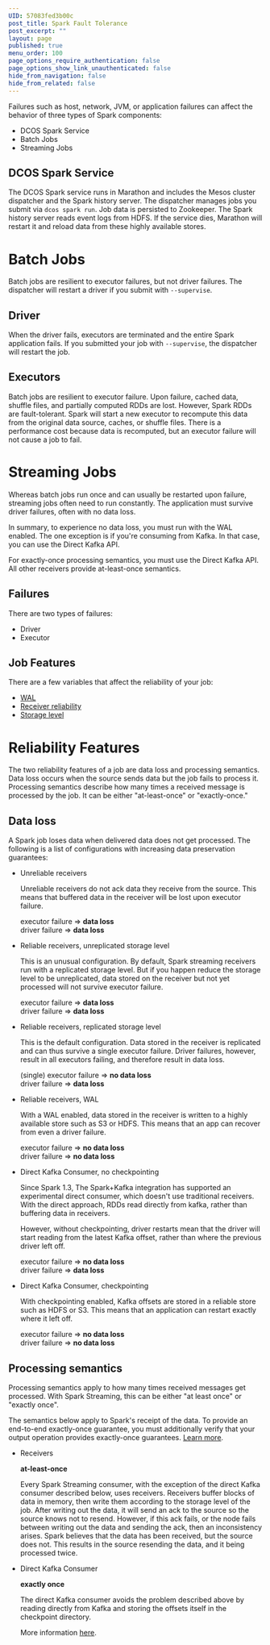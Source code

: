 ```yaml
---
UID: 57083fed3b00c
post_title: Spark Fault Tolerance
post_excerpt: ""
layout: page
published: true
menu_order: 100
page_options_require_authentication: false
page_options_show_link_unauthenticated: false
hide_from_navigation: false
hide_from_related: false
---
```

Failures such as host, network, JVM, or application failures can affect the behavior of three types of Spark components:

*   DCOS Spark Service
*   Batch Jobs
*   Streaming Jobs

## DCOS Spark Service

The DCOS Spark service runs in Marathon and includes the Mesos cluster dispatcher and the Spark history server. The dispatcher manages jobs you submit via `dcos spark run`. Job data is persisted to Zookeeper. The Spark history server reads event logs from HDFS. If the service dies, Marathon will restart it and reload data from these highly available stores.

# Batch Jobs

Batch jobs are resilient to executor failures, but not driver failures. The dispatcher will restart a driver if you submit with `--supervise`.

## Driver

When the driver fails, executors are terminated and the entire Spark application fails. If you submitted your job with `--supervise`, the dispatcher will restart the job.

## Executors

Batch jobs are resilient to executor failure. Upon failure, cached data, shuffle files, and partially computed RDDs are lost. However, Spark RDDs are fault-tolerant. Spark will start a new executor to recompute this data from the original data source, caches, or shuffle files. There is a performance cost because data is recomputed, but an executor failure will not cause a job to fail.

# Streaming Jobs

Whereas batch jobs run once and can usually be restarted upon failure, streaming jobs often need to run constantly. The application must survive driver failures, often with no data loss.

In summary, to experience no data loss, you must run with the WAL enabled. The one exception is if you're consuming from Kafka. In that case, you can use the Direct Kafka API.

For exactly-once processing semantics, you must use the Direct Kafka API. All other receivers provide at-least-once semantics.

## Failures

There are two types of failures:

*   Driver
*   Executor

## Job Features

There are a few variables that affect the reliability of your job:

*   [WAL][1]
*   [Receiver reliability][2]
*   [Storage level][3]

# Reliability Features

The two reliability features of a job are data loss and processing semantics. Data loss occurs when the source sends data but the job fails to process it. Processing semantics describe how many times a received message is processed by the job. It can be either "at-least-once" or "exactly-once."

## Data loss

A Spark job loses data when delivered data does not get processed. The following is a list of configurations with increasing data preservation guarantees:

*   Unreliable receivers
    
    Unreliable receivers do not ack data they receive from the source. This means that buffered data in the receiver will be lost upon executor failure.
    
    executor failure => **data loss**  
    driver failure => **data loss**

*   Reliable receivers, unreplicated storage level
    
    This is an unusual configuration. By default, Spark streaming receivers run with a replicated storage level. But if you happen reduce the storage level to be unreplicated, data stored on the receiver but not yet processed will not survive executor failure.
    
    executor failure => **data loss**  
    driver failure => **data loss**

*   Reliable receivers, replicated storage level
    
    This is the default configuration. Data stored in the receiver is replicated and can thus survive a single executor failure. Driver failures, however, result in all executors failing, and therefore result in data loss.
    
    (single) executor failure => **no data loss**  
    driver failure => **data loss**

*   Reliable receivers, WAL
    
    With a WAL enabled, data stored in the receiver is written to a highly available store such as S3 or HDFS. This means that an app can recover from even a driver failure.
    
    executor failure => **no data loss**  
    driver failure => **no data loss**

*   Direct Kafka Consumer, no checkpointing
    
    Since Spark 1.3, The Spark+Kafka integration has supported an experimental direct consumer, which doesn't use traditional receivers. With the direct approach, RDDs read directly from kafka, rather than buffering data in receivers.
    
    However, without checkpointing, driver restarts mean that the driver will start reading from the latest Kafka offset, rather than where the previous driver left off.
    
    executor failure => **no data loss**  
    driver failure => **data loss**

*   Direct Kafka Consumer, checkpointing
    
    With checkpointing enabled, Kafka offsets are stored in a reliable store such as HDFS or S3. This means that an application can restart exactly where it left off.
    
    executor failure => **no data loss**  
    driver failure => **no data loss**

## Processing semantics

Processing semantics apply to how many times received messages get processed. With Spark Streaming, this can be either "at least once" or "exactly once".

The semantics below apply to Spark's receipt of the data. To provide an end-to-end exactly-once guarantee, you must additionally verify that your output operation provides exactly-once guarantees. [Learn more][4].

*   Receivers
    
    **at-least-once**
    
    Every Spark Streaming consumer, with the exception of the direct Kafka consumer described below, uses receivers. Receivers buffer blocks of data in memory, then write them according to the storage level of the job. After writing out the data, it will send an ack to the source so the source knows not to resend. However, if this ack fails, or the node fails between writing out the data and sending the ack, then an inconsistency arises. Spark believes that the data has been received, but the source does not. This results in the source resending the data, and it being processed twice.

*   Direct Kafka Consumer
    
    **exactly once**
    
    The direct Kafka consumer avoids the problem described above by reading directly from Kafka and storing the offsets itself in the checkpoint directory.
    
    More information [here][5].

 [1]: https://spark.apache.org/docs/1.6.0/streaming-programming-guide.html#requirements
 [2]: https://spark.apache.org/docs/1.6.0/streaming-programming-guide.html#with-receiver-based-sources
 [3]: http://spark.apache.org/docs/latest/programming-guide.html#which-storage-level-to-choose
 [4]: http://spark.apache.org/docs/latest/streaming-programming-guide.html#semantics-of-output-operations
 [5]: https://databricks.com/blog/2015/03/30/improvements-to-kafka-integration-of-spark-streaming.html
